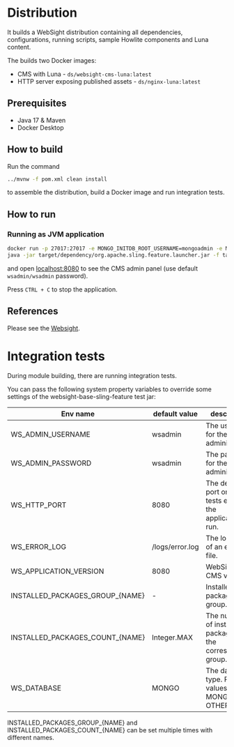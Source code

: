 # Distribution
It builds a WebSight distribution containing all dependencies, configurations, running scripts, sample Howlite components and Luna content. 

The builds two Docker images:

- CMS with Luna - `ds/websight-cms-luna:latest`
- HTTP server exposing published assets - `ds/nginx-luna:latest`

## Prerequisites

- Java 17 & Maven
- Docker Desktop

## How to build

Run the command

```bash
../mvnw -f pom.xml clean install
```

to assemble the distribution, build a Docker image and run integration tests.

## How to run
### Running as JVM application

```bash
docker run -p 27017:27017 -e MONGO_INITDB_ROOT_USERNAME=mongoadmin -e MONGO_INITDB_ROOT_PASSWORD=mongoadmin mongo:4.4.6
java -jar target/dependency/org.apache.sling.feature.launcher.jar -f target/slingfeature-tmp/feature-websight-cms-luna.json
```

and open [localhost:8080](http://localhost:8080/) to see the CMS admin panel (use default `wsadmin/wsadmin` password).

Press `CTRL + C` to stop the application.

## References
Please see the [Websight](https://www.websight.io/).

# Integration tests

During module building, there are running integration tests.

You can pass the following system property variables to override some settings of the websight-base-sling-feature test jar:

| Env name                        | default value   | description                                                    |
|---------------------------------|-----------------|----------------------------------------------------------------|
| WS_ADMIN_USERNAME               | wsadmin         | The username for the administrator.                            |
| WS_ADMIN_PASSWORD               | wsadmin         | The password for the administrator.                            |
| WS_HTTP_PORT                    | 8080            | The default port on which tests expect the application to run. | 
| WS_ERROR_LOG                    | /logs/error.log | The location of an error log file.                             | 
| WS_APPLICATION_VERSION          | 8080            | WebSight CMS version.                                          | 
| INSTALLED_PACKAGES_GROUP_{NAME} | -               | Installed packages group.                                      |
| INSTALLED_PACKAGES_COUNT_{NAME} | Integer.MAX     | The number of installed packages for the corresponding group.  |
| WS_DATABASE                     | MONGO           | The database type. Possible values: MONGO, TAR, OTHER          |

INSTALLED_PACKAGES_GROUP_{NAME} and INSTALLED_PACKAGES_COUNT_{NAME} can be set multiple times with different names.
